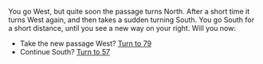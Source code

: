 You go West, but quite soon the passage
turns North. After a short time it turns West
again, and then takes a sudden turning South.
You go South for a short distance, until you
see a new way on your right. Will you now:

- Take the new passage West? [Turn to 79](79)
- Continue South? [Turn to 57](57)
